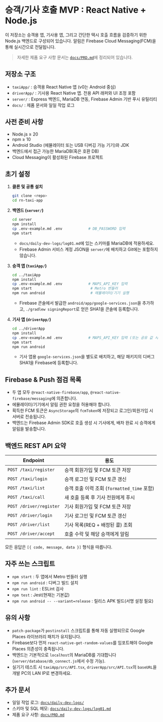 # 승객/기사 호출 MVP : React Native + Node.js

이 저장소는 승객용 앱, 기사용 앱, 그리고 간단한 택시 호출 흐름을 검증하기 위한 Node.js 백엔드로 구성되어 있습니다. 알림은 Firebase Cloud Messaging(FCM)을 통해 실시간으로 전달됩니다.

> 자세한 제품 요구 사항 문서는 [`docs/PRD.md`](./docs/PRD.md)에 정리되어 있습니다.

## 저장소 구조

- `taxiApp/` : 승객용 React Native 앱 (v0는 Android 중심)
- `driverApp/` : 기사용 React Native 앱. 전용 API 래퍼와 UI 조정 포함
- `server/` : Express 백엔드, MariaDB 연동, Firebase Admin 기반 푸시 유틸리티
- `docs/` : 제품 문서와 일일 작업 로그

## 사전 준비 사항

- Node.js ≥ 20
- npm ≥ 10
- Android Studio (에뮬레이터 또는 USB 디버깅 가능 기기)와 JDK
- 백엔드에서 접근 가능한 MariaDB(혹은 호환 DB)
- Cloud Messaging이 활성화된 Firebase 프로젝트

## 초기 설정

1. **클론 및 공통 설치**

   ```bash
   git clone <repo>
   cd rn-taxi-app
   ```

2. **백엔드 (`server/`)**

   ```bash
   cd server
   npm install
   cp .env-example.md .env            # DB_PASSWORD 입력
   npm start
   ```

   - `docs/daily-dev-logs/log01.md`에 있는 스키마를 MariaDB에 적용하세요.
   - Firebase Admin 서비스 계정 JSON을 `server/`에 배치하고 Git에는 포함하지 않습니다.

3. **승객 앱 (`taxiApp/`)**

   ```bash
   cd ../taxiApp
   npm install
   cp .env-example.md .env            # MAPS_API_KEY 입력
   npm start                           # Metro 번들러
   npm run android                     # 에뮬레이터/기기 실행
   ```

   - Firebase 콘솔에서 발급한 `android/app/google-services.json`을 추가하고, `./gradlew signingReport`로 얻은 SHA1을 콘솔에 등록합니다.

4. **기사 앱 (`driverApp/`)**
   ```bash
   cd ../driverApp
   npm install
   cp .env-example.md .env            # MAPS_API_KEY 입력 (또는 공유 값 사용)
   npm start
   npm run android
   ```
   - 기사 앱용 `google-services.json`을 별도로 배치하고, 해당 패키지의 디버그 SHA1을 Firebase에 등록합니다.

## Firebase & Push 점검 목록

- 두 앱 모두 `@react-native-firebase/app`, `@react-native-firebase/messaging`에 의존합니다.
- 에뮬레이터/기기에서 알림 권한 요청을 허용해야 합니다.
- 획득한 FCM 토큰은 `AsyncStorage`의 `fcmToken`에 저장되고 로그인/회원가입 시 서버로 전송됩니다.
- 백엔드는 Firebase Admin SDK로 호출 생성 시 기사에게, 배차 완료 시 승객에게 알림을 발송합니다.

## 백엔드 REST API 요약

| Endpoint                | 용도                                        |
| ----------------------- | ------------------------------------------- |
| `POST /taxi/register`   | 승객 회원가입 및 FCM 토큰 저장              |
| `POST /taxi/login`      | 승객 로그인 및 FCM 토큰 갱신                |
| `POST /taxi/list`       | 승객 호출 이력 조회 (`formatted_time` 포함) |
| `POST /taxi/call`       | 새 호출 등록 후 기사 전원에게 푸시          |
| `POST /driver/register` | 기사 회원가입 및 FCM 토큰 저장              |
| `POST /driver/login`    | 기사 로그인 및 FCM 토큰 갱신                |
| `POST /driver/list`     | 기사 목록(REQ + 배정된 콜) 조회             |
| `POST /driver/accept`   | 호출 수락 및 해당 승객에게 알림             |

모든 응답은 `[{ code, message, data }]` 형식을 따릅니다.

## 자주 쓰는 스크립트

- `npm start` : 두 앱에서 Metro 번들러 실행
- `npm run android` : 디버그 빌드 설치
- `npm run lint` : ESLint 검사
- `npm test` : Jest(현재는 기본값)
- `npm run android -- --variant=release` : 릴리스 APK 빌드(서명 설정 필요)

## 유의 사항

- `patch-package`가 `postinstall` 스크립트를 통해 자동 실행되므로 Google Places 라이브러리 패치가 유지됩니다.
- Firebase보다 먼저 `react-native-get-random-values`를 임포트해야 Google Places 의존성이 충족됩니다.
- 백엔드는 기본적으로 `localhost`의 MariaDB를 기대합니다(`server/database/db_connect.js`에서 수정 가능).
- 실기기 테스트 시 `taxiApp/src/API.tsx`, `driverApp/src/API.tsx`의 `baseURL`을 개발 PC의 LAN IP로 변경하세요.

## 추가 문서

- 일일 작업 로그: [`docs/daily-dev-logs/`](./docs/daily-dev-logs/)
- 스키마 및 SQL 메모: [`docs/daily-dev-logs/log01.md`](./docs/daily-dev-logs/log01.md)
- 제품 요구 사항: [`docs/PRD.md`](./docs/PRD.md)

